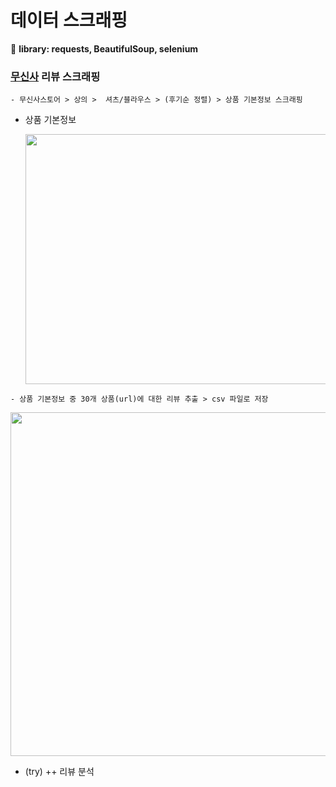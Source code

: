 
# 데이터 스크래핑
:rocket: **library: requests, BeautifulSoup, selenium**

### [무신사](http://www.musinsa.com/) 리뷰 스크래핑  


```
- 무신사스토어 > 상의 >  셔츠/블라우스 > (후기순 정렬) > 상품 기본정보 스크래핑 
```
* 상품 기본정보

   <img width = '700' height = '400' src = 'https://user-images.githubusercontent.com/83687942/172512268-32e5a3f3-9f8c-4e9a-ad56-1f87e73bbe21.png'>

```
- 상품 기본정보 중 30개 상품(url)에 대한 리뷰 추출 > csv 파일로 저장
```
<img width = '600' height = '550' src ='https://user-images.githubusercontent.com/83687942/172512786-b4104969-11a5-42fb-a5cf-e74f12bee499.png'>


* (try) ++ 리뷰 분석 
